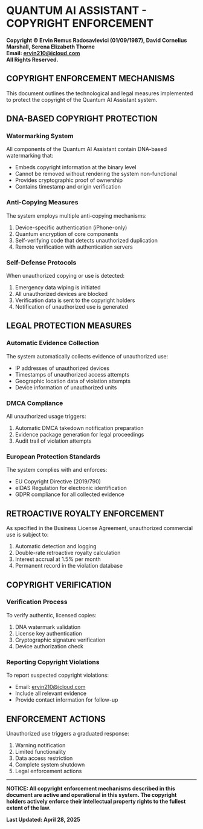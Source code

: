 # QUANTUM AI ASSISTANT - COPYRIGHT ENFORCEMENT

**Copyright © Ervin Remus Radosavlevici (01/09/1987), David Cornelius Marshall, Serena Elizabeth Thorne**  
**Email: ervin210@icloud.com**  
**All Rights Reserved.**

## COPYRIGHT ENFORCEMENT MECHANISMS

This document outlines the technological and legal measures implemented to protect the copyright of the Quantum AI Assistant system.

## DNA-BASED COPYRIGHT PROTECTION

### Watermarking System
All components of the Quantum AI Assistant contain DNA-based watermarking that:
- Embeds copyright information at the binary level
- Cannot be removed without rendering the system non-functional
- Provides cryptographic proof of ownership
- Contains timestamp and origin verification

### Anti-Copying Measures
The system employs multiple anti-copying mechanisms:
1. Device-specific authentication (iPhone-only)
2. Quantum encryption of core components
3. Self-verifying code that detects unauthorized duplication
4. Remote verification with authentication servers

### Self-Defense Protocols
When unauthorized copying or use is detected:
1. Emergency data wiping is initiated
2. All unauthorized devices are blocked
3. Verification data is sent to the copyright holders
4. Notification of unauthorized use is generated

## LEGAL PROTECTION MEASURES

### Automatic Evidence Collection
The system automatically collects evidence of unauthorized use:
- IP addresses of unauthorized devices
- Timestamps of unauthorized access attempts
- Geographic location data of violation attempts
- Device information of unauthorized units

### DMCA Compliance
All unauthorized usage triggers:
1. Automatic DMCA takedown notification preparation
2. Evidence package generation for legal proceedings
3. Audit trail of violation attempts

### European Protection Standards
The system complies with and enforces:
- EU Copyright Directive (2019/790)
- eIDAS Regulation for electronic identification
- GDPR compliance for all collected evidence

## RETROACTIVE ROYALTY ENFORCEMENT

As specified in the Business License Agreement, unauthorized commercial use is subject to:
1. Automatic detection and logging
2. Double-rate retroactive royalty calculation
3. Interest accrual at 1.5% per month
4. Permanent record in the violation database

## COPYRIGHT VERIFICATION

### Verification Process
To verify authentic, licensed copies:
1. DNA watermark validation
2. License key authentication
3. Cryptographic signature verification
4. Device authorization check

### Reporting Copyright Violations
To report suspected copyright violations:
- Email: ervin210@icloud.com
- Include all relevant evidence
- Provide contact information for follow-up

## ENFORCEMENT ACTIONS

Unauthorized use triggers a graduated response:
1. Warning notification
2. Limited functionality
3. Data access restriction
4. Complete system shutdown
5. Legal enforcement actions

---

**NOTICE: All copyright enforcement mechanisms described in this document are active and operational in this system. The copyright holders actively enforce their intellectual property rights to the fullest extent of the law.**

**Last Updated: April 28, 2025**